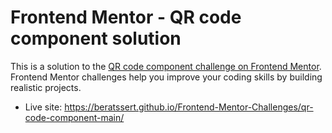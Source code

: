 # Frontend Mentor - QR code component solution

This is a solution to the [QR code component challenge on Frontend Mentor](https://www.frontendmentor.io/challenges/qr-code-component-iux_sIO_H). Frontend Mentor challenges help you improve your coding skills by building realistic projects.

- Live site: https://beratssert.github.io/Frontend-Mentor-Challenges/qr-code-component-main/
